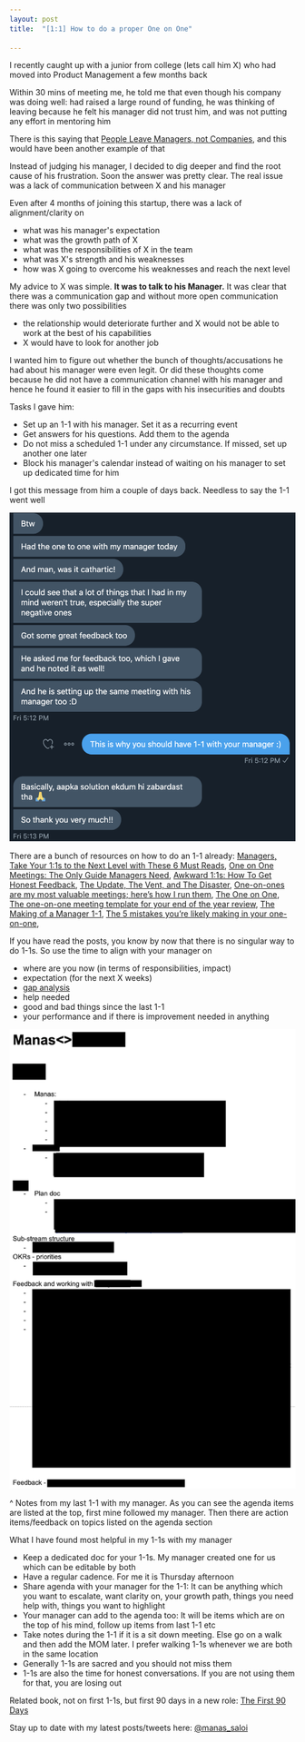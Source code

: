 ```yaml
---
layout: post
title:  "[1:1] How to do a proper One on One"

---
```


I recently caught up with a junior from college (lets call him X) who had moved into Product Management a few months back

Within 30 mins of meeting me, he told me that even though his company was doing well: had raised a large round of funding, he was thinking of leaving because he felt his manager did not trust him, and was not putting any effort in mentoring him

There is this saying that [People Leave Managers, not Companies](https://getlighthouse.com/blog/people-leave-managers-not-companies/), and this would have been another example of that

Instead of judging his manager, I decided to dig deeper and find the root cause of his frustration. Soon the answer was pretty clear. The real issue was a lack of communication between X and his manager

Even after 4 months of joining this startup, there was a lack of alignment/clarity on
- what was his manager's expectation
- what was the growth path of X
- what was the responsibilities of X in the team
- what was X's strength and his weaknesses
- how was X going to overcome his weaknesses and reach the next level

My advice to X was simple. **It was to talk to his Manager.** It was clear that there was a communication gap and without more open communication there was only two possibilities
- the relationship would deteriorate further and X would not be able to work at the best of his capabilities
- X would have to look for another job

I wanted him to figure out whether the bunch of thoughts/accusations he had about his manager were even legit. Or did these thoughts come because he did not have a communication channel with his manager and hence he found it easier to fill in the gaps with his insecurities and doubts

Tasks I gave him:
- Set up an 1-1 with his manager. Set it as a recurring event
- Get answers for his questions. Add them to the agenda
- Do not miss a scheduled 1-1 under any circumstance. If missed, set up another one later
- Block his manager's calendar instead of waiting on his manager to set up dedicated time for him

I got this message from him a couple of days back. Needless to say the 1-1 went well

![One on one](/assets/img/one_on_one.png)

There are a bunch of resources on how to do an 1-1 already: [Managers, Take Your 1:1s to the Next Level with These 6 Must Reads](https://firstround.com/review/managers-take-your-1-1s-to-the-next-level-with-these-6-must-reads/), [One on One Meetings: The Only Guide Managers Need](https://getlighthouse.com/blog/one-on-one-meetings-template-great-leaders/), [Awkward 1:1s: How To Get Honest Feedback](https://medium.com/@mrabkin/awkward-1-1s-the-art-of-getting-honest-feedback-2843078b2880), [The Update, The Vent, and The Disaster](https://randsinrepose.com/archives/the-update-the-vent-and-the-disaster/), [One-on-ones are my most valuable meetings; here’s how I run them](https://medium.com/swlh/one-on-ones-are-my-most-valuable-meetings-heres-how-i-run-them-d9ae7c64dade), [The One on One](https://svpg.com/coaching-tools-the-one-on-one/), [The one-on-one meeting template for your end of the year review](https://medium.com/know-your-team-blog/the-one-on-one-meeting-template-for-your-end-of-the-year-review-735c5fb557d), [The Making of a Manager 1-1](https://manassaloi.com/booksummaries/2016/05/06/making-manager-julie.html), [The 5 mistakes you’re likely making in your one-on-one](https://m.signalvnoise.com/the-5-mistakes-youre-likely-making-in-your-one-on-one-meetings-with-direct-reports/),

If you have read the posts, you know by now that there is no singular way to do 1-1s. So use the time to align with your manager on
- where are you now (in terms of responsibilities, impact)
- expectation (for the next X weeks)
- [gap analysis](https://medium.com/@ianmcall/mind-the-gap-analysis-and-get-promoted-e4bb4462ef40)
- help needed
- good and bad things since the last 1-1
- your performance and if there is improvement needed in anything

![One on one](/assets/img/last_one_on_one.png)

^ Notes from my last 1-1 with my manager. As you can see the agenda items are listed at the top, first mine followed my manager. Then there are action items/feedback on topics listed on the agenda section

What I have found most helpful in my 1-1s with my manager
- Keep a dedicated doc for your 1-1s. My manager created one for us which can be editable by both
- Have a regular cadence. For me it is Thursday afternoon
- Share agenda with your manager for the 1-1: It can be anything which you want to escalate, want clarity on, your growth path, things you need help with, things you want to highlight
- Your manager can add to the agenda too: It will be items which are on the top of his mind, follow up items from last 1-1 etc
- Take notes during the 1-1 if it is a sit down meeting. Else go on a walk and then add the MOM later. I prefer walking 1-1s whenever we are both in the same location
- Generally 1-1s are sacred and you should not miss them
- 1-1s are also the time for honest conversations. If you are not using them for that, you are losing out

Related book, not on first 1-1s, but first 90 days in a new role: [The First 90 Days](https://www.goodreads.com/book/show/15824358-the-first-90-days)

Stay up to date with my latest posts/tweets here: [@manas_saloi](http://twitter.com/manas_saloi)
